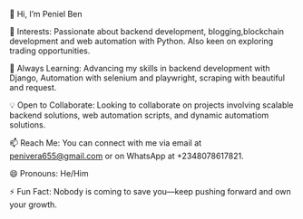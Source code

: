 👋 Hi, I’m Peniel Ben

👀 Interests: Passionate about backend development, blogging,blockchain development and web automation with Python. Also keen on exploring trading opportunities.

🌱 Always Learning: Advancing my skills in backend development with Django, Automation with selenium and playwright, scraping with beautiful and request.

💡 Open to Collaborate: Looking to collaborate on projects involving scalable backend solutions, web automation scripts, and dynamic automatiom solutions.

📫 Reach Me: You can connect with me via email at penivera655@gmail.com or on WhatsApp at +2348078617821.

😄 Pronouns: He/Him

⚡ Fun Fact: Nobody is coming to save you—keep pushing forward and own your growth.
<!---
Spidher/Spidher is a ✨ special ✨ repository because its `README.md` (this file) appears on your GitHub profile.
You can click the Preview link to take a look at your changes.
--->
